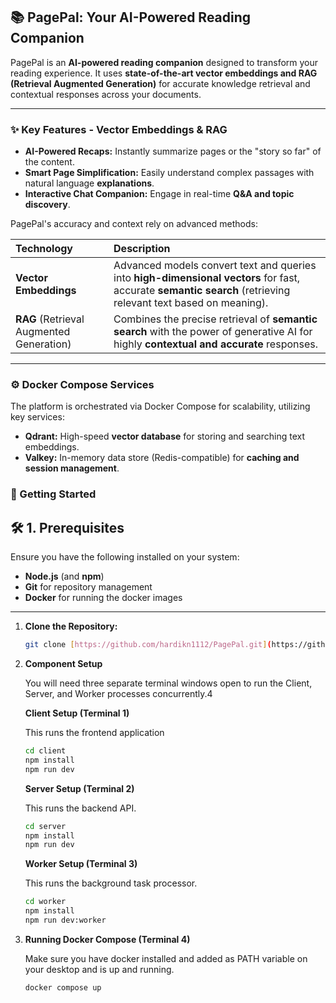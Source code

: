 ## 📚 PagePal: Your AI-Powered Reading Companion

PagePal is an **AI-powered reading companion** designed to transform your reading experience. It uses **state-of-the-art vector embeddings and RAG (Retrieval Augmented Generation)** for accurate knowledge retrieval and contextual responses across your documents.

---

### ✨ Key Features - Vector Embeddings & RAG

* **AI-Powered Recaps:** Instantly summarize pages or the "story so far" of the content.
* **Smart Page Simplification:** Easily understand complex passages with natural language **explanations**.
* **Interactive Chat Companion:** Engage in real-time **Q&A and topic discovery**.

PagePal's accuracy and context rely on advanced methods:

| Technology | Description |
| :--- | :--- |
| **Vector Embeddings** | Advanced models convert text and queries into **high-dimensional vectors** for fast, accurate **semantic search** (retrieving relevant text based on meaning). |
| **RAG** (Retrieval Augmented Generation) | Combines the precise retrieval of **semantic search** with the power of generative AI for highly **contextual and accurate** responses. |

---

### ⚙️ Docker Compose Services

The platform is orchestrated via Docker Compose for scalability, utilizing key services:

* **Qdrant:** High-speed **vector database** for storing and searching text embeddings.
* **Valkey:** In-memory data store (Redis-compatible) for **caching and session management**.

### 🚀 Getting Started

## 🛠️ 1. Prerequisites

Ensure you have the following installed on your system:

* **Node.js** (and **npm**)
* **Git** for repository management
* **Docker** for running the docker images

---

1.  **Clone the Repository:**
    ```bash
    git clone [https://github.com/hardikn1112/PagePal.git](https://github.com/hardikn1112/PagePal.git)
    ```
    
2.  **Component Setup**

    You will need three separate terminal windows open to run the Client, Server, and Worker processes concurrently.4
    
    **Client Setup (Terminal 1)**
    
    This runs the frontend application
    ```bash
    cd client
    npm install
    npm run dev
    ```
    
    **Server Setup (Terminal 2)**
    
    This runs the backend API.
    ```bash
    cd server
    npm install
    npm run dev
    ```
    
    **Worker Setup (Terminal 3)**
    
    This runs the background task processor.
    ````bash
    cd worker
    npm install
    npm run dev:worker
    ````
    
3.  **Running Docker Compose (Terminal 4)**
    
    Make sure you have docker installed and added as PATH variable on your desktop and is up and running.
    ````bash
    docker compose up
    ````
    
